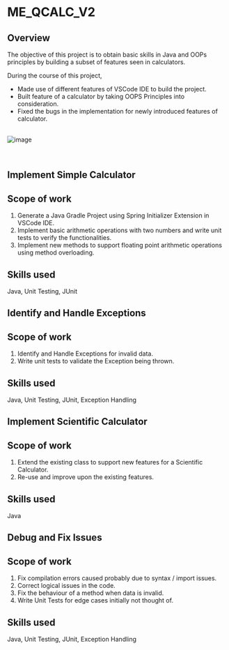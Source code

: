 # ME_QCALC_V2


<section>
    <div>
        <div>
            <div>
                <h1>Overview</h1>
                <p>The objective of this project is to obtain basic skills in Java and OOPs principles by building a subset of features seen in calculators.</p>
                <p>During the course of this project,</p>
                <ul>
                    <li>Made use of different features of VSCode IDE to build the project.</li>
                    <li>Built feature of a calculator by taking OOPS Principles into consideration.</li>
                    <li>Fixed the bugs in the implementation for newly introduced features of calculator.</li>
                </ul>
                <div><br></div>
                <div>
                    <div>
                        <div>
                            <div><img alt="image" src="https://directus.crio.do/assets/ef4cab57-0746-4102-ab12-096b226c6fd5?"></div>
                        </div>
                        <p><br></p>
                    </div>
                </div>
            </div>
        </div>
    </div>
</section>
<section>
    <div>
        <div>
            <div>
                <h1><strong>Implement Simple Calculator</strong></h1>
                <h2><strong>Scope of work</strong></h2>
                <ol>
                    <li>Generate a Java Gradle Project using Spring Initializer Extension in VSCode IDE.</li>
                    <li>Implement basic arithmetic operations with two numbers and write unit tests to verify the functionalities.</li>
                    <li>Implement new methods to support floating point arithmetic operations using method overloading.</li>
                </ol>
                <h2><strong>Skills used</strong></h2>
                <p>Java, Unit Testing, JUnit</p>
            </div>
        </div>
    </div>
</section>
<section>
    <div>
        <div>
            <div>
                <h1><strong>Identify and Handle Exceptions</strong></h1>
                <h2><strong>Scope of work&nbsp;</strong></h2>
                <ol>
                    <li>Identify and Handle Exceptions for invalid data.</li>
                    <li>Write unit tests to validate the Exception being thrown.</li>
                </ol>
                <h2><strong>Skills used</strong></h2>
                <p>Java, Unit Testing, JUnit, Exception Handling</p>
            </div>
        </div>
    </div>
</section>
<section>
    <div>
        <div>
            <div>
                <h1><strong>Implement Scientific Calculator</strong></h1>
                <h2><strong>Scope of work</strong></h2>
                <ol>
                    <li>Extend the existing class to support new features for a Scientific Calculator.</li>
                    <li>Re-use and improve upon the existing features.</li>
                </ol>
                <h2><strong>Skills used</strong></h2>
                <p>Java</p>
            </div>
        </div>
    </div>
</section>
<section>
    <div>
        <div>
            <div>
                <h1><strong>Debug and Fix Issues</strong></h1>
                <h2><strong>Scope of work</strong></h2>
                <ol>
                    <li>Fix compilation errors caused probably due to syntax / import issues.</li>
                    <li>Correct logical issues in the code.</li>
                    <li>Fix the behaviour of a method when data is invalid.</li>
                    <li>Write Unit Tests for edge cases initially not thought of.&nbsp;</li>
                </ol>
                <h2><strong>Skills used</strong></h2>
                <p>Java, Unit Testing, JUnit, Exception Handling</p>
            </div>
        </div>
    </div>
</section>
